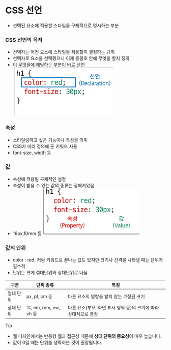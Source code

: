 # CSS 선언
- 선택된 요소에 적용할 스타일을 구체적으로 명시하는 부분
### CSS 선언의 목적
- 선택자는 어떤 요소에 스타일을 적용할지 결정하는 규칙
- 선택자로 요소를 선택했으니 이제 중괄호 안에 무엇을 할지 정의
- 이 무엇을에 해당하는 부분이 바로 선언
![alt text](image.png)

### 속성 
- 스타일링하고 싶은 기능이나 특성을 의미
- CSS가 미리 정의해 둔 키워드 사용
- font-size, width 등

### 값
- 속성에 적용될 구체적인 설정
- 속성이 받을 수 있는 값의 종류는 정해져있음
- 16px,10rem 등
![alt text](image-1.png)

### 값의 단위
- color : red; 처람 키워드로 끝나는 값도 있지만 크기나 간격을  나타낼 때는 단위가 필수적
- 단위는 크게 절대단위와 상대단위로 나뉨


| 구분      | 단위 종류             | 특징                                                             |
| --------- | --------------------- | ---------------------------------------------------------------- |
| 절대 단위 | px, pt, cm 등         | 다른 요소의 영향을 받지 않는 고정된 크기                         |
| 상대 단위 | %, em, rem, vw, vh 등 | 다른 요소(부모, 화면 표시 영역 등)의 크기에 따라 상대적으로 결정 |

> [!TIP]
> - 웹 디자인에서는 반응형 웹과 접근성 때문에 **상대 단위의 중요성**이 매우 높습니다.  
> - 값이 0일 때는 단위를 생략하는 것이 권장됩니다.
